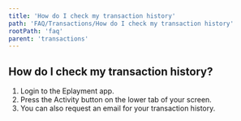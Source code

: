 ```yaml
---
title: 'How do I check my transaction history'
path: 'FAQ/Transactions/How do I check my transaction history'
rootPath: 'faq'
parent: 'transactions'
---
```


## How do I check my transaction history?

1.  Login to the Eplayment app.
2.  Press the Activity button on the lower tab of your screen.
3.  You can also request an email for your transaction history.

